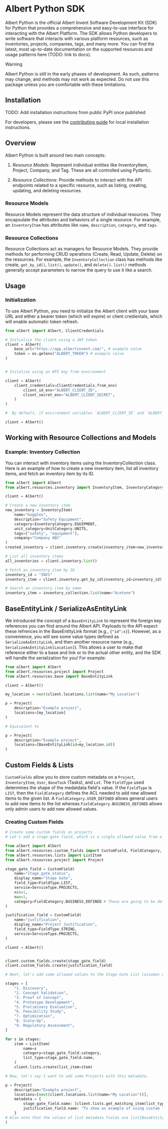 # Albert Python SDK
Albert Python is the official Albert Invent Software Development Kit (SDK) for Python
that provides a comprehensive and easy-to-use interface for interacting with the Albert Platform. 
The SDK allows Python developers to write software that interacts with various platform resources, 
such as inventories, projects, companies, tags, and many more.
You can find the latest, most up-to-date documentation
on the supported resources and usage patterns here (TODO: link to docs).

> [!WARNING]
> Albert Python is still in the early phases of development. As such, patterns may change, and methods may not work as expected. Do not use this package unless you are comfortable with these limitations.

## Installation

TODO: Add installation instructions from public PyPI once published

For developers, please see the [contributing guide](CONTRIBUTING.md) for local installation instructions.

## Overview
Albert Python is built around two main concepts:

1. *Resource Models*: Represent individual entities like InventoryItem, Project, Company, and Tag. These are all controlled using Pydantic.

2. *Resource Collections*: Provide methods to interact with the API endpoints related to a specific resource, such as listing, creating, updating, and deleting resources.

### Resource Models
Resource Models represent the data structure of individual resources. They encapsulate the attributes and behaviors of a single resource. For example, an `InventoryItem` has attributes like `name`, `description`, `category`, and `tags`.

### Resource Collections
Resource Collections act as managers for Resource Models. They provide methods for performing CRUD operations (Create, Read, Update, Delete) on the resources. For example, the `InventoryCollection` class has methods like create, `get_by_id()`, `list()`, `update()`, and `delete()`. `list()` methods generally accept parameters to narrow the query to use it like a search.

## Usage
### Initialization
To use Albert Python, you need to initialize the Albert client with your base URL and either a bearer token (which will expire) or client credientals, which will enable automatic token refresh.

```python
from albert import Albert, ClientCredentials

# Initialize the client using a JWT token
client = Albert(
    base_url="https://app.albertinvent.com/", # example value
    token = os.getenv("ALBERT_TOKEN") # example value
)


# Initalize using an API key from environment

client = Albert(
    client_credentials=ClientCredentials.from_env(
        client_id_env="ALBERT_CLIENT_ID",
        client_secret_env="ALBERT_CLIENT_SECRET",
    )
)

#  By default, if environment variables `ALBERT_CLIENT_ID` and `ALBERT_CLIENT_SECRET` are set you can simply do:

client = Albert()
```

## Working with Resource Collections and Models
### Example: Inventory Collection
You can interact with inventory items using the InventoryCollection class. Here is an example of how to create a new inventory item, list all inventory items, and fetch an inventory item by its ID.

```python
from albert import Albert
from albert.resources.inventory import InventoryItem, InventoryCategory, UnitCategory

client = Albert()

# Create a new inventory item
new_inventory = InventoryItem(
    name="Goggles",
    description="Safety Equipment",
    category=InventoryCategory.EQUIPMENT,
    unit_category=UnitCategory.UNITS,
    tags=["safety", "equipment"],
    company="Company ABC"
)
created_inventory = client.inventory.create(inventory_item=new_inventory)

# List all inventory items
all_inventories = client.inventory.list()

# Fetch an inventory item by ID
inventory_id = "INV1"
inventory_item = client.inventory.get_by_id(inventory_id=inventory_id)

# Search an inventory item by name
inventory_item = inventory_collection.list(name="Acetone")
```

## BaseEntityLink / SerializeAsEntityLink

We introduced the concept of a `BaseEntityLink` to represent the foreign key references you can find around the Albert API. Payloads to the API expect these refrences in the BaseEntityLink format (e.g., `{"id":x}`). However, as a convenience, you will see some value types defined as `SerializeAsEntityLink`, and then another resource name (e.g., `SerializeAsEntityLink[Location]`). This allows a user to make that reference either to a base and link or to the actual other entity, and the SDK will handle the serialization for you! For example:

```python
from albert import Albert
from albert.resources.project import Project
from albert.resources.base import BaseEntityLink

client = Albert()

my_location = next(client.locations.list(name="My Location")

p = Project(
    description="Example project",
    locations=[my_location]
)

# Equivalent to

p = Project(
    description="Example project",
    locations=[BaseEntityLink(id=my_location.id)]
)
```

## Custom Fields & Lists

`CustomFields` allow you to store custom metadata on a `Project`, `InventoryItem`, `User`, `BaseTask` (Tasks), and `Lot`. The `FieldType` used determines the shape of the medatdata field's value. If the `FieldType` is `LIST`, then the `FieldCategory` defines the ACL needed to add new allowed items to the given list. A `FieldCategory.USER_DEFINED` allows general users to add new items to the list whereas `FieldCategory.BUSINESS_DEFINED` allows only admin users to add new allowed values.

### Creating Custom Fields
```python
# Create some custom fields on projects
# Let's add a stage-gate field, which is a single allowed value from a list, and an open text field for "Project Justification"

from albert import Albert
from albert.resources.custom_fields import CustomField, FieldCategory, FieldType, ServiceType
from albert.resources.lists import ListItem
from albert.resources.project import Project

stage_gate_field = CustomField(
    name="stage_gate_status",
    display_name="Stage Gate",
    field_type=FieldType.LIST,
    service=ServiceType.PROJECTS,
    min=1,
    max=1,
    category=FieldCategory.BUSINESS_DEFINED # These are going to be defined by the business, not by any user
)

justification_field = CustomField(
    name="justification",
    display_name="Project Justification",
    field_type=FieldType.STRING,
    service=ServiceType.PROJECTS,
)

client = Albert()


client.custom_fields.create(stage_gate_field)
client.custom_fields.create(justification_field)

# Next, let's add some allowed values to the Stage Gate List (assumes user is an admin)

stages = [
    "1. Discovery",
    "2. Concept Validation",
    "3. Proof of Concept",
    "4. Prototype Development",
    "5. Preliminary Evaluation",
    "6. Feasibility Study",
    "7. Optimization",
    "8. Scale-Up",
    "9. Regulatory Assessment",
]

for s in stages:
    item = ListItem(
        name=s
        category=stage_gate_field.category,
        list_type=stage_gate_field.name,
    )
    client.lists.create(list_item=item)

# Now, let's say I want to add some Projects with this metadata.

p = Project(
    description="Example project",
    locations=[next(client.locations.list(name="My Location"))],
    metadata = {
        stage_gate_field.name: [client.lists.get_matching_item(list_type=stage_gate_field.name, name = stages[0]).to_entity_link()],
        justification_field.name: "To show an example of using custom fields."
    }
# Also note that the values of list metadata fields are list[BaseEntityLink]
)
```
